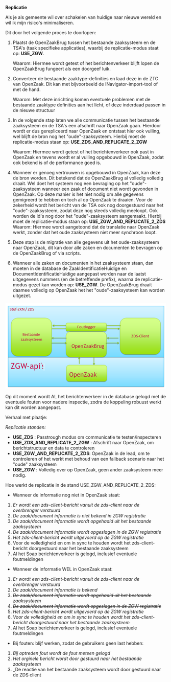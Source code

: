 **Replicatie**

Als je als gemeente wil over schakelen van huidige naar nieuwe wereld en wil ik mijn risico&#39;s minimaliseren.

Dit door het volgende proces te doorlopen:

1. Plaatst de OpenZaakBrug tussen het bestaande zaaksysteem en de TSA's (taak specifieke applicaties), waarbij de replicatie-modus staat op: **USE_ZGW**. 

   Waarom: Hiermee wordt getest of het berichtenverkeer blijft lopen de OpenZaakBrug fungeert als een doorgeef luik.

2. Converteer de bestaande zaaktype-definities en laad deze in de ZTC van OpenZaak. Dit kan met bijvoorbeeld de INavigator-import-tool of met de hand. 

   Waarom: Met deze inrichting komen eventuele problemen met de bestaande zaaktype definities aan het licht, of deze inderdaad passen in de nieuwe structuur

3. In de volgende stap laten we alle communicatie tussen het bestaande zaaksysteem en de TSA's een afschrift naar OpenZaak gaan. Hierdoor wordt er dus gerepliceerd naar OpenZaak en ontstaat hier ook vulling, wel blijft de bron nog het "oude"-zaaksysteem. Hierbij moet de replicatie-modus staan op: **USE_ZDS_AND_REPLICATE_2_ZGW**

   Waarom: Hiermee wordt getest of het berichtenverkeer ook past in OpenZaak en tevens wordt er al vulling opgebouwd in OpenZaak, zodat ook bekend is of de performance goed is.

4. Wanneer er genoeg vertrouwen is opgebouwd in OpenZaak, kan deze de bron worden. Dit betekend dat de OpenZaakBrug al volledig volledig draait. Wel doet het systeem nog een bevraging op het "oude"-zaaksysteem wanneer een zaak of document niet wordt gevonden in OpenZaak. Op deze manier is het niet nodig om alle gegevens gemigreerd te hebben en toch al op OpenZaak te draaien. Voor de zekerheid wordt het bericht van de TSA ook nog doorgestuurd naar het "oude"-zaaksysteem, zodat deze nog steeds volledig meeloopt. Ook worden de id's nog door het "oude"-zaaksysteem aangemaakt. Hierbij moet de replicatie-modus staan op: **USE_ZGW_AND_REPLICATE_2_ZDS**
   Waarom: Hiermee wordt aangetoond dat de translatie naar OpenZaak werkt, zonder dat het oude zaaksysteem niet meer synchroon loopt.

5. Deze stap is de migratie van alle gegevens uit het oude-zaaksysteem naar OpenZaak, dit kan door alle zaken en documenten te bevragen op de OpenZaakBrug of via scripts.

6. Wanneer alle zaken en documenten in het zaaksysteem staan, dan moeten in de database de ZaakIdentificatieHuidige en DocumentIdentificatieHuidige aangepast worden naar de laatst uitgegevens nummers (en de betreffende prefix), waarna de replicatie-modus gezet kan worden op: **USE_ZGW**. De OpenZaakBrug draait daamee volledig op OpenZaak het het "oude"-zaaksysteem kan worden uitgezet.

![openzaakbrug-replication](media/openzaakbrug-replication.png)

Op dit moment wordt AL het berichtenverkeer in de database gelogd met de eventuele fouten voor nadere inspectie, zodra de koppeling robuust werkt kan dit worden aangepast.

Verhaal met plaatje:

_Replicatie standen:_

- **USE_ZDS** : Passtrough modus om communicatie te testen/inspecteren
- **USE_ZDS_AND_REPLICATE_2_ZGW** : Afschrift naar OpenZaak, om berichtstructuur en data te controleren
- **USE_ZGW_AND_REPLICATE_2_ZDS**: OpenZaak in de lead, om te controleren of het werkt met behoud van een fallback scenario naar het "oude" zaaksysteem
- **USE_ZGW**  : Volledig over op OpenZaak, geen ander zaaksysteem meer nodig.



Hoe werkt de replicatie in de stand USE_ZGW_AND_REPLICATE_2_ZDS:

- Wanneer de informatie nog niet in OpenZaak staat:

1. _Er wordt een zds-client-bericht  vanuit de zds-client naar de overbrenger verstuurd_
2. _De zaak/document informatie is niet bekend in ZGW registratie_
3. _De zaak/document informatie wordt opgehaald uit het bestaande zaaksysteem_
4. _De zaak/document informatie wordt opgeslagen in de ZGW registratie_
5. _Het zds-client-bericht wordt uitgevoerd op de ZGW registratie_
6. Voor de volledigheid en om in sync te houden wordt het zds-client-bericht doorgestuurd naar het bestaande zaaksysteem
7. Al het Soap berichtenverkeer is gelogd, inclusief eventuele foutmeldingen

- Wanneer de informatie WEL in OpenZaak staat: 

1. _Er wordt een zds-client-bericht  vanuit de zds-client naar de overbrenger verstuurd_
2. _De zaak/document informatie is bekend_
3. ~~_De zaak/document informatie wordt opgehaald uit het bestaande zaaksysteem_~~
4. ~~_De zaak/document informatie wordt opgeslagen in de ZGW registratie_~~
5. _Het zds-client-bericht wordt uitgevoerd op de ZGW registratie_
6. _Voor de volledigheid en om in sync te houden wordt het zds-client-bericht doorgestuurd naar het bestaande zaaksysteem_
7. Al het Soap berichtenverkeer is gelogd, inclusief eventuele foutmeldingen

- Bij fouten: blijf werken, zodat de gebruikers geen last hebben:

1. _Bij optreden fout wordt de fout meteen gelogd_
  2. _Het orginele bericht wordt door gestuurd naar het bestaande zaaksysteem_
  3. _De reactie van het bestaande zaaksysteem wordt door gestuurd naar de ZDS client
